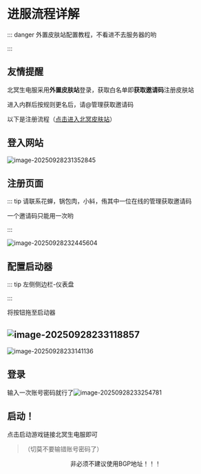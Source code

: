 # 进服流程详解

::: danger 外置皮肤站配置教程，不看进不去服务器的哟

:::

## 友情提醒

北冥生电服采用**外置皮肤站**登录，获取白名单即**获取邀请码**注册皮肤站

进入内群后按规则更名后，请@管理获取邀请码

以下是注册流程（[点击进入北冥皮肤站](https://skinserver.beiming.games)）

## 登入网站

![image-20250928231352845](https://bu.dusays.com/2025/09/28/68d950b8bf9fa.webp)

## 注册页面

::: tip 请联系花蝉，锅包肉，小紏，侑其中一位在线的管理获取邀请码

一个邀请码只能用一次哟

:::



![image-20250928232445604](https://bu.dusays.com/2025/09/28/68d9533d12a4c.webp)

## 配置启动器

::: tip 左侧侧边栏-仪表盘

:::

将按钮拖至启动器

## ![image-20250928233118857](https://bu.dusays.com/2025/09/28/68d954c67f376.webp)

![image-20250928233141136](https://bu.dusays.com/2025/09/28/68d954dc8b459.webp)

## 登录

输入一次账号密码就行了![image-20250928233254781](https://bu.dusays.com/2025/09/28/68d9552658fa2.webp)

## 启动！

点击启动游戏链接北冥生电服即可

> （切莫不要输错账号密码了）
>



<center>非必须不建议使用BGP地址！！！</center>